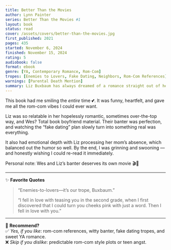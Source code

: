 ```yaml
---
title: Better Than the Movies
author: Lynn Painter
series: Better Than the Movies #1
layout: book
status: read
cover: /assets/covers/better-than-the-movies.jpg
first_published: 2021
pages: 435
started: November 6, 2024
finished: November 15, 2024
rating: 5
audiobook: false
format: ebook
genre: [YA, Contemporary Romance, Rom-Com]
tropes: [Enemies to Lovers, Fake Dating, Neighbors, Rom-Com References]
warnings: [Parental Death Mention]
summary: Liz Buxbaum has always dreamed of a romance straight out of her favorite rom-coms. When her childhood crush moves back to town, she teams up with her annoying neighbor Wes to win him over — only to realize her own story might not be playing out the way she imagined.
---
```


This book had me smiling the *entire* time 💕. It was funny, heartfelt, and gave me all the rom-com vibes I could ever want.  

Liz was so relatable in her hopelessly romantic, sometimes over-the-top way, and Wes? Total book boyfriend material. Their banter was perfection, and watching the “fake dating” plan slowly turn into something real was everything.  

It also had emotional depth with Liz processing her mom’s absence, which balanced out the humor so well. By the end, I was grinning and swooning — and honestly wishing I could re-read it immediately.  

<div class="note">
  Personal note: Wes and Liz’s banter deserves its own movie 🎬💜
</div>

---

✨ **Favorite Quotes**  
> “Enemies-to-lovers—it’s our trope, Buxbaum.”  
>  
> “I fell in love with teasing you in the second grade, when I first discovered that I could turn you cheeks pink with just a word. Then I fell in love with you.”  

---

🤔 **Recommend?**  
✅ *Yes, if you like*: rom-com references, witty banter, fake dating tropes, and sweet YA romance.  
❌ *Skip if you dislike*: predictable rom-com style plots or teen angst.
